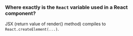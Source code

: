 ### Where exactly is the `React` variable used in a React component?   
JSX (return value of render() method) compiles to `React.createElement(...)`.
